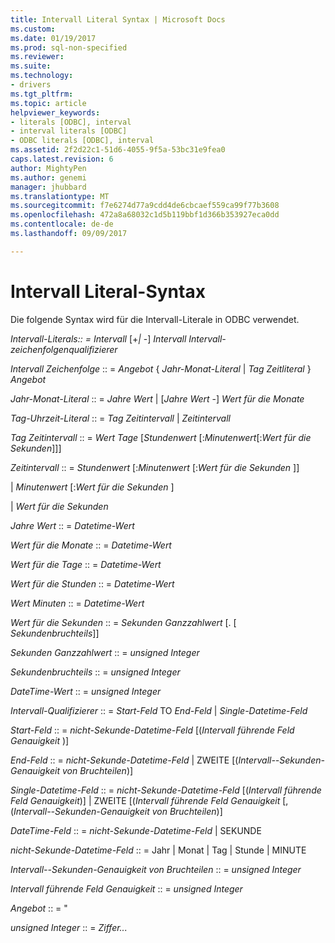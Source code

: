 ```yaml
---
title: Intervall Literal Syntax | Microsoft Docs
ms.custom: 
ms.date: 01/19/2017
ms.prod: sql-non-specified
ms.reviewer: 
ms.suite: 
ms.technology:
- drivers
ms.tgt_pltfrm: 
ms.topic: article
helpviewer_keywords:
- literals [ODBC], interval
- interval literals [ODBC]
- ODBC literals [ODBC], interval
ms.assetid: 2f2d22c1-51d6-4055-9f5a-53bc31e9fea0
caps.latest.revision: 6
author: MightyPen
ms.author: genemi
manager: jhubbard
ms.translationtype: MT
ms.sourcegitcommit: f7e6274d77a9cdd4de6cbcaef559ca99f77b3608
ms.openlocfilehash: 472a8a68032c1d5b119bbf1d366b353927eca0dd
ms.contentlocale: de-de
ms.lasthandoff: 09/09/2017

---
```

# <a name="interval-literal-syntax"></a>Intervall Literal-Syntax
Die folgende Syntax wird für die Intervall-Literale in ODBC verwendet.  
  
 *Intervall-Literals:: = Intervall* [+*&#124;* -] *Intervall Intervall-zeichenfolgenqualifizierer*  
  
 *Intervall Zeichenfolge* :: = *Angebot* { *Jahr-Monat-Literal* &#124; *Tag Zeitliteral* } *Angebot*  
  
 *Jahr-Monat-Literal* :: = *Jahre Wert* &#124; [*Jahre Wert* -] *Wert für die Monate*  
  
 *Tag-Uhrzeit-Literal* :: = *Tag Zeitintervall* &#124; *Zeitintervall*  
  
 *Tag Zeitintervall* :: = *Wert Tage* [*Stundenwert* [:*Minutenwert*[:*Wert für die Sekunden*]]]  
  
 *Zeitintervall* :: = *Stundenwert* [:*Minutenwert* [:*Wert für die Sekunden* ]]  
  
 &#124; *Minutenwert* [:*Wert für die Sekunden* ]  
  
 &#124; *Wert für die Sekunden*  
  
 *Jahre Wert* :: = *Datetime-Wert*  
  
 *Wert für die Monate* :: = *Datetime-Wert*  
  
 *Wert für die Tage* :: = *Datetime-Wert*  
  
 *Wert für die Stunden* :: = *Datetime-Wert*  
  
 *Wert Minuten* :: = *Datetime-Wert*  
  
 *Wert für die Sekunden* :: = *Sekunden Ganzzahlwert* [. [ *Sekundenbruchteils*]]  
  
 *Sekunden Ganzzahlwert* :: = *unsigned Integer*  
  
 *Sekundenbruchteils* :: = *unsigned Integer*  
  
 *DateTime-Wert* :: = *unsigned Integer*  
  
 *Intervall-Qualifizierer* :: = *Start-Feld* TO *End-Feld* &#124; *Single-Datetime-Feld*  
  
 *Start-Feld* :: = *nicht-Sekunde-Datetime-Feld* [(*Intervall führende Feld Genauigkeit* )]  
  
 *End-Feld* :: = *nicht-Sekunde-Datetime-Feld* &#124; ZWEITE [(*Intervall--Sekunden-Genauigkeit von Bruchteilen*)]  
  
 *Single-Datetime-Feld* :: = *nicht-Sekunde-Datetime-Feld* [(*Intervall führende Feld Genauigkeit*)] &#124; ZWEITE [(*Intervall führende Feld Genauigkeit* [, (*Intervall--Sekunden-Genauigkeit von Bruchteilen*)]  
  
 *DateTime-Feld* :: = *nicht-Sekunde-Datetime-Feld* &#124; SEKUNDE  
  
 *nicht-Sekunde-Datetime-Feld* :: = Jahr &#124; Monat &#124; Tag &#124; Stunde &#124; MINUTE  
  
 *Intervall--Sekunden-Genauigkeit von Bruchteilen* :: = *unsigned Integer*  
  
 *Intervall führende Feld Genauigkeit* :: = *unsigned Integer*  
  
 *Angebot* :: = "  
  
 *unsigned Integer* :: = *Ziffer...*
